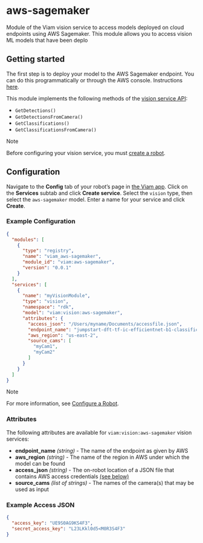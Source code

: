 # aws-sagemaker
Module of the Viam vision service to access models deployed on cloud endpoints using AWS Sagemaker.  This module allows you to access vision ML models that have been deplo

## Getting started

The first step is to deploy your model to the AWS Sagemaker endpoint. You can do this programmatically or through the AWS console. Instructions [here](https://docs.aws.amazon.com/sagemaker/latest/dg/deploy-model.html).

This module implements the following methods of the [vision service API](https://docs.viam.com/services/vision/#api):
  * `GetDetections()`
  * `GetDetectionsFromCamera()`
  * `GetClassifications()`
  * `GetClassificationsFromCamera()`

> [!NOTE]  
> Before configuring your vision service, you must [create a robot](https://docs.viam.com/manage/fleet/robots/#add-a-new-robot).

## Configuration

Navigate to the **Config** tab of your robot’s page in [the Viam app](https://app.viam.com/). Click on the **Services** subtab and click **Create service**. Select the `vision` type, then select the `aws-sagemaker` model. Enter a name for your service and click **Create**.

### Example Configuration

```json
{
  "modules": [
    {
      "type": "registry",
      "name": "viam_aws-sagemaker",
      "module_id": "viam:aws-sagemaker",
      "version": "0.0.1"
    }
  ],
  "services": [
    {
      "name": "myVisionModule",
      "type": "vision",
      "namespace": "rdk",
      "model": "viam:vision:aws-sagemaker",
      "attributes": {
        "access_json": "/Users/myname/Documents/accessfile.json",
        "endpoint_name": "jumpstart-dft-tf-ic-efficientnet-b1-classification-1",
        "aws_region": "us-east-2",
        "source_cams": [
          "myCam1",
          "myCam2"
        ]
      }
    }
  ]
}

```

> [!NOTE]  
> For more information, see [Configure a Robot](https://docs.viam.com/manage/configuration/).

### Attributes

The following attributes are available for `viam:vision:aws-sagemaker` vision services:

  * __endpoint_name__ _(string)_ - The name of the endpoint as given by AWS
  * __aws_region__ _(string)_ - The name of the region in AWS under which the model can be found
  * __access_json__ _(string)_ - The on-robot location of a JSON file that contains AWS access credentials [(see below)](#example-access-json)
  * __source_cams__ _(list of strings)_ - The names of the camera(s) that may be used as input


### Example Access JSON

```json
{
  "access_key": "UE9S0AG9KS4F3",
  "secret_access_key": "L23LKkl0d5<M0R3S4F3"
}
```
